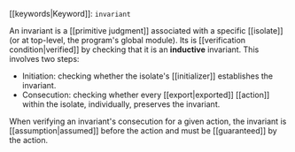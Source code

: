 [[keywords|Keyword]]: `invariant`

An invariant is a [[primitive judgment]] associated with a specific [[isolate]] (or at top-level, the program's global module). Its is [[verification condition|verified]] by checking that it is an **inductive** invariant. This involves two steps:

  - Initiation: checking whether the isolate's [[initializer]] establishes the invariant.
  - Consecution: checking whether every [[export|exported]] [[action]] within the isolate, individually, preserves the invariant.

When verifying an invariant's consecution for a given action, the invariant is [[assumption|assumed]] before the action and must be [[guaranteed]] by the action.
